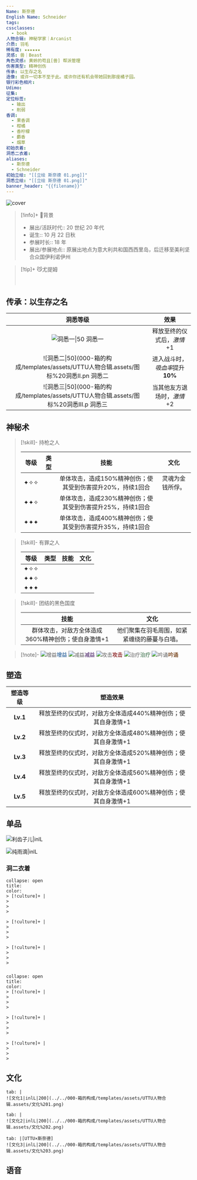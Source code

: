 ```yaml
---
Name: 斯奈德
English Name: Schneider
tags: 
cssclasses:
  - book
人物合辑: 神秘学家｜Arcanist
介质: 羽毛
稀有度: ★★★★★★
灵感: 兽｜Beast
角色灵感: 黄蛉的苟且[兽] 帮派管理
伤害类型: 精神创伤
传承: 以生存之名
造像: 或许一切本不至于此。或许你还有机会带她回到那座橘子园。
银行彩色相片: 
Udimo: 
征集: 
定位标签:
  - 输出
  - 削弱
香调:
  - 果香调
  - 柑橘
  - 香柠檬
  - 麝香
  - 烟草
初始衣着: 
洞悉二衣着: 
aliases:
  - 斯奈德
  - Schneider
初始立绘: "[[立绘 斯奈德 01.png]]"
洞悉立绘: "[[立绘 斯奈德 01.png]]"
banner_header: "{{filename}}"
---
```

![cover](assets/斯奈德｜Schneider.assets/Portrait-302901.png)

> [!info]+ 🌆背景
> - 展出/活跃时代:: 20 世纪 20 年代
> - 诞生:: 10 月 22 日秋
> - 参展时长:: 18 年
> - 展出/参展地点:: 原展出地点为意大利共和国西西里岛，后迁移至美利坚合众国伊利诺伊州

> [!tip]+ 😼尤提姆
> 
> 
> <div style="height: 20px"></div>
> 
> 

## 传承：以生存之名

|                                 洞悉等级                                  |          效果          |
| :-------------------------------------------------------------------: | :------------------: |
| ![洞悉一\|50](000-箱的构成/templates/assets/UTTU人物合辑.assets/图标%20洞悉Ⅰ.png) 洞悉一 |   释放至终的仪式后，*激情*+1    ||
| ![洞悉二\|50](000-箱的构成/templates/assets/UTTU人物合辑.assets/图标%20洞悉Ⅱ.pn 洞悉二 | 进入战斗时，*吸血率*提升**10%** | |
| ![洞悉三\|50](000-箱的构成/templates/assets/UTTU人物合辑.assets/图标%20洞悉Ⅲ.p 洞悉三 |   当其他友方退场时，*激情*+2    ||  |

## 神秘术

> [!skill]- 持枪之人
> 
> 
> | 等级 | 类型 |                            技能                            |       文化       |
> | :--: | :--: | :--------------------------------------------------------: | :--------------: |
> | ✦✧✧  |      | 单体攻击，造成150%精神创伤；使其受到伤害提升20%，持续1回合 | 灵魂为金钱所俘。 |
> | ✦✦✧  |      | 单体攻击，造成230%精神创伤；使其受到伤害提升25%，持续1回合 |                  |
> | ✦✦✦  |      | 单体攻击，造成400%精神创伤；使其受到伤害提升35%，持续1回合 |                  |
> 

> [!skill]- 有罪之人
> 
> 
> | 等级  | 类型  | 技能  | 文化  |
> | :-: | :-: | :-: | :-: |
> | ✦✧✧ |     |     |     |
> | ✦✦✧ |     |     |     |
> | ✦✦✦ |     |     |     |
> 

> [!skill]- 团结的黑色国度
> 
> 
> |                        技能                        |                     文化                     |
> | :------------------------------------------------: | :------------------------------------------: |
> | 群体攻击，对敌方全体造成360%精神创伤；使自身激情+1 | 他们聚集在羽毛周围，如紧紧缠绕的藤蔓与白墙。 |
> 



> [!note]- 
> ![增益](000-箱的构成/templates/assets/UTTU人物合辑.assets/Buff.png)<b><font color="#5c87b3">增益</font></b>
> ![减益](000-箱的构成/templates/assets/UTTU人物合辑.assets/Debuff.png)<b><font color="#7B5E91">减益</font></b>
> ![攻击](000-箱的构成/templates/assets/UTTU人物合辑.assets/Attack.png)<b><font color="#933334">攻击</font></b>
> ![治疗](000-箱的构成/templates/assets/UTTU人物合辑.assets/Health.png)<b><font color="#6F967A">治疗</font></b>
> ![吟诵](000-箱的构成/templates/assets/UTTU人物合辑.assets/Channel.png)<b><font color="#895C39">吟诵</font></b>

## 塑造

| 塑造等级 |                           塑造效果                           |
| :------: | :----------------------------------------------------------: |
| **Lv.1** | 释放至终的仪式时，对敌方全体造成440%精神创伤；使其自身激情+1 |
| **Lv.2** | 释放至终的仪式时，对敌方全体造成480%精神创伤；使其自身激情+1 |
| **Lv.3** | 释放至终的仪式时，对敌方全体造成520%精神创伤；使其自身激情+1 |
| **Lv.4** | 释放至终的仪式时，对敌方全体造成560%精神创伤；使其自身激情+1 |
| **Lv.5** | 释放至终的仪式时，对敌方全体造成600%精神创伤；使其自身激情+1 |

## 单品

![利齿子儿|inlL](000-箱的构成/templates/assets/UTTU人物合辑.assets/货币%20利齿子儿.png)

![纯雨滴|inlL](000-箱的构成/templates/assets/UTTU人物合辑.assets/货币%20纯雨滴.png)

### 洞二衣着

````ad-flex
collapse: open
title: 
color: 
> [!culture]+ |
> 
> 
> 

> [!culture]+ |
> 
> 
> 

> [!culture]+ |
> 
> 
> 
````

### 

````ad-flex
collapse: open
title: 
color: 
> [!culture]+ |
> 
> 
> 

> [!culture]+ |
> 
> 
> 

> [!culture]+ |
> 
> 
> 
````

## 文化

````tab
tab: |
![文化1|inlL|200](../../000-箱的构成/templates/assets/UTTU人物合辑.assets/文化%201.png)

tab: |
![文化2|inlL|200](../../000-箱的构成/templates/assets/UTTU人物合辑.assets/文化%202.png)

tab: |[UTTU×斯奈德]
![文化3|inlL|200](../../000-箱的构成/templates/assets/UTTU人物合辑.assets/文化%203.png)

````

## 语音

